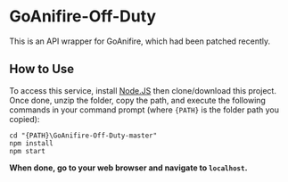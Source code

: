 # GoAnifire-Off-Duty
This is an API wrapper for GoAnifire, which had been patched recently.
## How to Use
To access this service, install [Node.JS](https://nodejs.org/en/) then clone/download this project.	Once done, unzip the folder, copy the path, and execute the following commands in your command prompt (where `{PATH}` is the folder path you copied):
```console
cd "{PATH}\GoAnifire-Off-Duty-master"
npm install
npm start
```
**When done, go to your web browser and navigate to `localhost`.**
